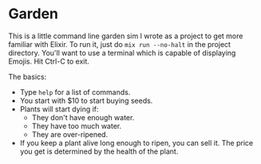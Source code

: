 Garden
======

This is a little command line garden sim I wrote as a project to get more familiar with Elixir. To run it, just do `mix run --no-halt` in the project directory. You'll want to use a terminal which is capable of displaying Emojis. Hit Ctrl-C to exit.

The basics:

 * Type `help` for a list of commands.
 * You start with $10 to start buying seeds.
 * Plants will start dying if:
   * They don't have enough water.
   * They have too much water.
   * They are over-ripened.
 * If you keep a plant alive long enough to ripen, you can sell it. The price you get is determined by the health of the plant.
